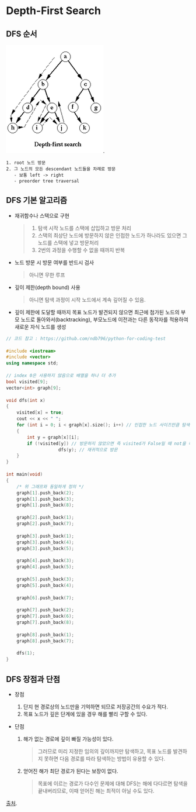 # Depth-First Search

## DFS 순서
   ![DFS.png](/Theory/Image/DFS.png).
   
    1. root 노드 방문
    2. 그 노드의 모든 descendant 노드들을 차례로 방문
       - 보통 left -> right
       - preorder tree traversal



## DFS 기본 알고리즘

- 재귀함수나 스택으로 구현
  
    > 1. 탐색 시작 노드를 스택에 삽입하고 방문 처리
    > 2. 스택의 최상단 노드에 방문하지 않은 인접한 노드가 하나라도 있으면 그 노드를 스택에 넣고 방문처리
    > 3. 2번의 과정을 수행할 수 없을 때까지 반복

- 노드 방문 시 방문 여부를 반드시 검사
    > 아니면 무한 루프
- 깊이 제한(depth bound) 사용
    > 아니면 탐색 과정이 시작 노드에서 계속 깊어질 수 있음.
- 깊이 제한에 도달할 때까지 목표 노드가 발견되지 않으면 최근에 첨가된 노드의 부모 노드로 돌아와서(backtracking), 부모노드에 이전과는 다른 동작자를 적용하여 새로운 자식 노드를 생성

```cpp
// 코드 참고 : https://github.com/ndb796/python-for-coding-test 

#include <iostream>
#include <vector>
using namespace std;

// index 0은 사용하지 않음으로 배열을 하나 더 추가
bool visited[9]; 
vector<int> graph[9];

void dfs(int x)
{
	visited[x] = true;
	cout << x << " ";
	for (int i = 0; i < graph[x].size(); i++) // 인접한 노드 사이즈만큼 탐색
	{
		int y = graph[x][i];
		if (!visited[y]) // 방문하지 않았으면 즉 visited가 False일 때 not을 해주면 True가 되므로 아래 dfs 실행
            		dfs(y); // 재귀적으로 방문
	}
}

int main(void)
{
    /* 위 그래프와 동일하게 정의 */
    graph[1].push_back(2);
    graph[1].push_back(3);
    graph[1].push_back(8);

    graph[2].push_back(1);
    graph[2].push_back(7);

    graph[3].push_back(1);
    graph[3].push_back(4);
    graph[3].push_back(5);

    graph[4].push_back(3);
    graph[4].push_back(5);

    graph[5].push_back(3);
    graph[5].push_back(4);

    graph[6].push_back(7);

    graph[7].push_back(2);
    graph[7].push_back(6);
    graph[7].push_back(8);

    graph[8].push_back(1);
    graph[8].push_back(7);

    dfs(1);
}
```



## DFS 장점과 단점

- 장점
  
    1. 단지 현 경로상의 노드만을 기억하면 되므로 저장공간의 수요가 적다.
    2. 목표 노드가 깊은 단계에 있을 경우 해를 빨리 구할 수 있다.

- 단점

    1. 해가 없는 경로에 깊이 빠질 가능성이 있다.
        > 그러므로 미리 지정한 임의의 깊이까지만 탐색하고, 목표 노드를 발견하지 못하면 다음 경로를 따라 탐색하는 방법이 유용할 수 있다.
    2. 얻어진 해가 최단 경로가 된다는 보장이 없다.
        > 목표에 이르는 경로가 다수인 문제에 대해 DFS는 해에 다다르면 탐색을 끝내버리므로, 이때 얻어진 해는 최적이 아닐 수도 있다.



[출처](https://better-tomorrow.tistory.com/entry/DFS-BFS-%EC%9D%B4%ED%95%B4%ED%95%98%EA%B8%B0).

